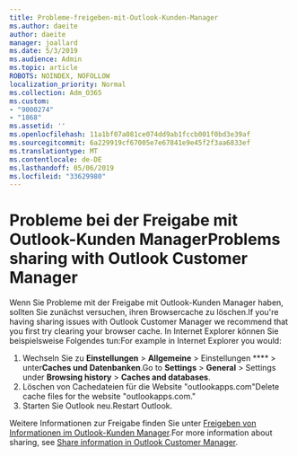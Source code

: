 ```yaml
---
title: Probleme-freigeben-mit-Outlook-Kunden-Manager
ms.author: daeite
author: daeite
manager: joallard
ms.date: 5/3/2019
ms.audience: Admin
ms.topic: article
ROBOTS: NOINDEX, NOFOLLOW
localization_priority: Normal
ms.collection: Adm_O365
ms.custom:
- "9000274"
- "1868"
ms.assetid: ''
ms.openlocfilehash: 11a1bf07a081ce074dd9ab1fccb001f0bd3e39af
ms.sourcegitcommit: 6a229919cf67005e7e67841e9e45f2f3aa6833ef
ms.translationtype: MT
ms.contentlocale: de-DE
ms.lasthandoff: 05/06/2019
ms.locfileid: "33629980"
---
```

# <a name="problems-sharing-with-outlook-customer-manager"></a><span data-ttu-id="a48d3-102">Probleme bei der Freigabe mit Outlook-Kunden Manager</span><span class="sxs-lookup"><span data-stu-id="a48d3-102">Problems sharing with Outlook Customer Manager</span></span> 

<span data-ttu-id="a48d3-103">Wenn Sie Probleme mit der Freigabe mit Outlook-Kunden Manager haben, sollten Sie zunächst versuchen, ihren Browsercache zu löschen.</span><span class="sxs-lookup"><span data-stu-id="a48d3-103">If you're having sharing issues with Outlook Customer Manager we recommend that you first try clearing your browser cache.</span></span> <span data-ttu-id="a48d3-104">In Internet Explorer können Sie beispielsweise Folgendes tun:</span><span class="sxs-lookup"><span data-stu-id="a48d3-104">For example in Internet Explorer you would:</span></span>
1. <span data-ttu-id="a48d3-105">Wechseln Sie zu **Einstellungen** > **Allgemeine** > Einstellungen \*\*\*\* > unter**Caches und Datenbanken**.</span><span class="sxs-lookup"><span data-stu-id="a48d3-105">Go to **Settings** > **General** > Settings under **Browsing history** > **Caches and databases**.</span></span>
2. <span data-ttu-id="a48d3-106">Löschen von Cachedateien für die Website "outlookapps.com"</span><span class="sxs-lookup"><span data-stu-id="a48d3-106">Delete cache files for the website "outlookapps.com."</span></span>
3. <span data-ttu-id="a48d3-107">Starten Sie Outlook neu.</span><span class="sxs-lookup"><span data-stu-id="a48d3-107">Restart Outlook.</span></span>

<span data-ttu-id="a48d3-108">Weitere Informationen zur Freigabe finden Sie unter [Freigeben von Informationen im Outlook-Kunden Manager](https://support.office.com/article/4f26cc69-67da-4cd5-b344-02d1a4799310%20).</span><span class="sxs-lookup"><span data-stu-id="a48d3-108">For more information about sharing, see [Share information in Outlook Customer Manager](https://support.office.com/article/4f26cc69-67da-4cd5-b344-02d1a4799310%20).</span></span> 